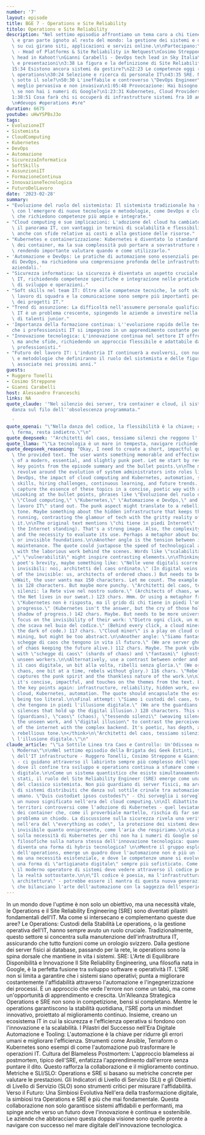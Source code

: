 ```yaml
---
number: '7'
layout: episode
title: BGE 7 - Operations e Site Reliability
titolo: Operations e Site Reliability
description: "Nel settimo episodio affrontiamo un tema caro a chi tiene in piedi Internet\
  \ e gran parte ignoto al resto del mondo: la gestione dei sistemi e delle infrastrutture\
  \ su cui girano siti, applicazioni e servizi online.\n\nPartecipano:\nRuggero Tonelli\
  \ - Head of Platforms & Site Reliability in Netquest\nCosimo Streppone - Site Reliability\
  \ head in Kahoot!\nGianni Carabelli - DevOps tech lead in Sky Italia\n\n0:00 Introduzioni\
  \ e presentazioni\n3:38 La figura e la definizione di Site Reliability Engineer\n\
  15:34 Esistono ancora sistemi da gestire?\n22:23 Le competenze oggi richieste lato\
  \ operations\n30:24 Selezione e ricerca di personale IT\n43:35 SRE. Niente di nuovo\
  \ sotto il sole?\n50:30 L'ineffabile e controverso \"DevOps Engineer\"\n54:40 Sicurezza:\
  \ meglio pervasiva e non invasiva\n1:05:48 Provocazione: Hai bisogno di Kubernetes\
  \ se non hai i numeri di Google?\n1:23:31 Kubernetes, Cloud Providers e vendor lock-ins\n\
  1:38:51 Cosa farà chi si occuperà di infrastrutture sistemi fra 10 anni?\n\
  \n#devops #operations #sre"
duration: 6675
youtube: uHwYSPBsJ3o
tags:
- EvoluzioneIT
- Sistemista
- CloudComputing
- Kubernetes
- DevOps
- Automazione
- SicurezzaInformatica
- SoftSkills
- AssunzioniIT
- FormazioneContinua
- InnovazioneTecnologica
- FuturoDelLavoro
date: '2023-02-28'
summary:
- "Evoluzione del ruolo del sistemista: Il sistemista tradizionale ha subito una trasformazione\
  \ con l'emergere di nuove tecnologie e metodologie, come DevOps e cloud computing,\
  \ che richiedono competenze più ampie e integrate."
- "Cloud computing e sue implicazioni: L'adozione del cloud ha cambiato radicalmente\
  \ il panorama IT, con vantaggi in termini di scalabilità e flessibilità, ma\
  \ anche con sfide relative ai costi e alla gestione delle risorse."
- "Kubernetes e containerizzazione: Kubernetes è diventato lo standard per la gestione\
  \ dei container, ma la sua complessità può portare a sovrastrutture non necessarie,\
  \ rendendo importante valutare quando e come utilizzarlo."
- 'Automazione e DevOps: Le pratiche di automazione sono essenziali per il successo
  di DevOps, ma richiedono una comprensione profonda delle infrastrutture e dei processi
  aziendali.'
- "Sicurezza informatica: La sicurezza è diventata un aspetto cruciale della gestione\
  \ IT, richiedendo competenze specifiche e integrazione nelle pratiche quotidiane\
  \ di sviluppo e operazioni."
- "Soft skills nel team IT: Oltre alle competenze tecniche, le soft skills come il\
  \ lavoro di squadra e la comunicazione sono sempre più importanti per il successo\
  \ dei progetti IT."
- "Trend di assunzione: La difficoltà nell'assumere personale qualificato nel settore\
  \ IT è un problema crescente, spingendo le aziende a investire nella formazione\
  \ di talenti junior."
- 'Importanza della formazione continua: L''evoluzione rapida delle tecnologie richiede
  che i professionisti IT si impegnino in un apprendimento costante per rimanere competitivi.'
- "Innovazione tecnologica: L'innovazione continua nel settore IT offre opportunità\
  \ ma anche sfide, richiedendo un approccio flessibile e adattabile da parte dei\
  \ professionisti."
- "Futuro del lavoro IT: L'industria IT continuerà a evolversi, con nuove tecnologie\
  \ e metodologie che definiranno il ruolo del sistemista e delle figure professionali\
  \ associate nei prossimi anni."
guests:
- Ruggero Tonelli
- Cosimo Streppone
- Gianni Carabelli
host: Alessandro Franceschi
links: NA
quote_claude: '"Nel silenzio dei server, tra container e cloud, il sistemista moderno
  danza sul filo dell''obsolescenza programmata."

  '
quote_openai: "\"Nella danza del codice, la flessibilità è la chiave; chi si\
  \ ferma, resta indietro.\"\n"
quote_deepseek: '"Architetti del caos, tessiamo silenzi che reggono l''illusione digitale."'
quote_llama: "\"La tecnologia è un mare in tempesta, navigare richiede arte e rivoluzione.\""
quote_deepseek_reasoning: "Okay, I need to create a short, impactful quote based on\
  \ the provided text. The user wants something memorable and effective, in the style\
  \ of a modern, essential, and slightly punk poet. Let me start by reviewing the\
  \ key points from the episode summary and the bullet points.\n\nThe main themes\
  \ revolve around the evolution of system administrators into roles like SRE and\
  \ DevOps, the impact of cloud computing and Kubernetes, automation, security, soft\
  \ skills, hiring challenges, continuous learning, and future trends. The quote should\
  \ capture the essence of these topics in a concise, poetic way with a punk edge.\n\
  \nLooking at the bullet points, phrases like \"Evoluzione del ruolo del sistemista,\"\
  \ \"Cloud computing,\" \"Kubernetes,\" \"Automazione e DevOps,\" and \"Futuro del\
  \ lavoro IT\" stand out. The punk aspect might translate to a rebellious or gritty\
  \ tone. Maybe something about the hidden infrastructure that keeps the digital world\
  \ running, contrasting the glamour of tech with the gritty reality of maintaining\
  \ it.\n\nThe original text mentions \"chi tiene in piedi Internet\" (those who keep\
  \ the Internet standing). That's a strong image. Also, the complexity of Kubernetes\
  \ and the necessity to evaluate its use. Perhaps a metaphor about building on unstable\
  \ or invisible foundations.\n\nAnother angle is the tension between innovation and\
  \ maintenance. The quote could juxtapose the speed of technological advancement\
  \ with the laborious work behind the scenes. Words like \"scalabilità,\" \"flessibilità\
  ,\" \"vulnerabilità\" might inspire contrasting elements.\n\nThinking of a punk\
  \ poet's brevity, maybe something like: \"Nelle vene digitali scorre il sudore degli\
  \ invisibili: noi, architetti del caos ordinato.\" (In digital veins flows the sweat\
  \ of the invisible: us, architects of ordered chaos.) But needs to be shorter.\n\
  \nWait, the user wants max 150 characters. Let me count. The example I thought of\
  \ is 128 characters. But maybe more punchy. \"Architetti del caos, tessitori di\
  \ silenzi: la Rete vive nel nostro sudore.\" (Architects of chaos, weavers of silence:\
  \ the Net lives in our sweat.) 123 chars. Hmm. Or using a metaphor from the text:\
  \ \"Kubernetes non è risposta, ma il grido di chi tiene in piedi l'ombra del\
  \ progresso.\" (Kubernetes isn't the answer, but the cry of those holding up the\
  \ shadow of progress.) 142 chars. Maybe. But needs to be more universal.\n\nAlternatively,\
  \ focus on the invisibility of their work: \"Dietro ogni click, un minatore di nuvole\
  \ che scava nel buio del codice.\" (Behind every click, a cloud miner digging in\
  \ the dark of code.) 117 chars. \"Cloud miner\" is a play on cloud computing and\
  \ mining, but might be too abstract.\n\nAnother angle: \"Siamo fantasmi nel server,\
  \ schegge di caos che tengono in vita il futuro.\" (We are server ghosts, shards\
  \ of chaos keeping the future alive.) 112 chars. Maybe. The punk vibe comes through\
  \ with \"schegge di caos\" (shards of chaos) and \"fantasmi\" (ghosts) implying\
  \ unseen workers.\n\nAlternatively, use a contrast between order and chaos: \"Ordiniamo\
  \ il caos digitale, un bit alla volta, ribelli senza gloria.\" (We order digital\
  \ chaos, one bit at a time, rebels without glory.) 116 chars. \"Rebels without glory\"\
  \ captures the punk spirit and the thankless nature of the work.\n\nI need to ensure\
  \ it's concise, impactful, and touches on the themes from the text. Let me check\
  \ the key points again: infrastructure, reliability, hidden work, evolution of roles,\
  \ cloud, Kubernetes, automation. The quote should encapsulate the essence without\
  \ being too literal.\n\nFinal attempt: \"Siamo i custodi del caos, tessendo silenzi\
  \ che tengono in piedi l'illusione digitale.\" (We are the guardians of chaos, weaving\
  \ silences that hold up the digital illusion.) 128 characters. This uses \"custodi\"\
  \ (guardians), \"caos\" (chaos), \"tessendo silenzi\" (weaving silences) to imply\
  \ the unseen work, and \"digital illusion\" to contrast the perceived seamlessness\
  \ of the internet with the complex backend. It's poetic, has depth, and a slight\
  \ rebellious tone.\n</think>\n\"Architetti del caos, tessiamo silenzi che reggono\
  \ l'illusione digitale.\"\n"
claude_article: "\"La Sottile Linea tra Caos e Controllo: Un'Odissea nell'Operations\
  \ Moderna\"\n\nNel settimo episodio della Brigata dei Geek Estinti, tre veterani\
  \ dell'IT infrastructure - Ruggero Tonelli, Cosimo Streppone e Gianni Carabelli\
  \ - ci guidano attraverso il labirinto sempre più complesso dell'operations moderna,\
  \ dove il confine tra sviluppo e operations continua a sfumare come un miraggio\
  \ digitale.\n\nCome un sistema quantistico che esiste simultaneamente in più\
  \ stati, il ruolo del Site Reliability Engineer (SRE) emerge come una sintesi evolutiva\
  \ del classico sistemista. Non più guardiano di server fisici, ma architetto\
  \ di sistemi distribuiti che danza sul sottile crinale tra automazione e controllo\
  \ umano. \"Quis custodiet ipsos custodes?\" - Chi sorveglia i sorveglianti? - assume\
  \ un nuovo significato nell'era del cloud computing.\n\nIl dibattito si snoda attraverso\
  \ territori controversi come l'adozione di Kubernetes - quel leviatano dell'orchestrazione\
  \ dei container che, come il proverbiale martello, rischia di far sembrare ogni\
  \ problema un chiodo. La discussione sulla sicurezza rivela una verità fondamentale:\
  \ nell'era del \"everything as code\", la protezione dei sistemi deve essere tanto\
  \ invisibile quanto onnipresente, come l'aria che respiriamo.\n\nLa provocazione\
  \ sulla necessità di Kubernetes per chi non ha i numeri di Google solleva questioni\
  \ filosofiche sulla natura stessa dell'innovazione tecnologica: quando l'overengineering\
  \ diventa una forma di hybris tecnologica? \n\nMentre il gruppo esplora il futuro\
  \ dell'operations, emerge un quadro dove l'automazione non è più un lusso\
  \ ma una necessità esistenziale, e dove le competenze umane si evolvono verso\
  \ una forma di \"artigianato digitale\" sempre più sofisticato. Come Neo in Matrix,\
  \ il moderno operatore di sistemi deve vedere attraverso il codice per comprendere\
  \ la realtà sottostante.\n\n\"Il codice è poesia, ma l'infrastruttura è\
  \ architettura\" - potrebbe essere il mantra di questa nuova generazione di tecno-filosofi,\
  \ che bilanciano l'arte dell'automazione con la saggezza dell'esperienza umana.\n"
---
```

In un mondo dove l'uptime è non solo un obiettivo, ma una necessità vitale, le Operations e il Site Reliability Engineering (SRE) sono diventati pilastri fondamentali dell'IT. Ma come si intersecano e complementano queste due aree?
Le Operations: Custodi della Stabilità
Le operations, o la gestione operativa dell'IT, hanno sempre avuto un ruolo cruciale. Tradizionalmente, questo settore si concentra sulla manutenzione dell'infrastruttura IT, assicurando che tutto funzioni come un orologio svizzero. Dalla gestione dei server fisici ai database, passando per la rete, le operations sono la spina dorsale che mantiene in vita i sistemi.
SRE: L'Arte di Equilibrare Disponibilità e Innovazione
Il Site Reliability Engineering, una filosofia nata in Google, è la perfetta fusione tra sviluppo software e operatività IT. L'SRE non si limita a garantire che i sistemi siano operativi; punta a migliorare costantemente l'affidabilità attraverso l'automazione e l'ingegnerizzazione dei processi. È un approccio che vede l'errore non come un tabù, ma come un'opportunità di apprendimento e crescita.
Un'Alleanza Strategica
Operations e SRE non sono in competizione, bensì si completano. Mentre le operations garantiscono la stabilità quotidiana, l'SRE porta un mindset innovativo, proiettato al miglioramento continuo. Insieme, creano un ecosistema IT in cui la sicurezza e l'efficienza operativa si fondono con l'innovazione e la scalabilità.
I Pilastri del Successo nell'Era Digitale
Automazione e Tooling: L'automazione è la chiave per ridurre gli errori umani e migliorare l'efficienza. Strumenti come Ansible, Terraform o Kubernetes sono esempi di come l'automazione può trasformare le operazioni IT.
Cultura del Blameless Postmortem: L'approccio blameless ai postmortem, tipico dell'SRE, enfatizza l'apprendimento dall'errore senza puntare il dito. Questo rafforza la collaborazione e il miglioramento continuo.
Metriche e SLI/SLO: Operations e SRE si basano su metriche concrete per valutare le prestazioni. Gli Indicatori di Livello di Servizio (SLI) e gli Obiettivi di Livello di Servizio (SLO) sono strumenti critici per misurare l'affidabilità.
Verso il Futuro: Una Simbiosi Evolutiva
Nell'era della trasformazione digitale, la simbiosi tra Operations e SRE è più che mai fondamentale. Questa collaborazione non solo garantisce sistemi affidabili e performanti, ma spinge anche verso un futuro dove l'innovazione è continua e sostenibile. Le aziende che abbracciano questa doppia visione sono quelle pronte a navigare con successo nel mare digitale dell'innovazione tecnologica.
